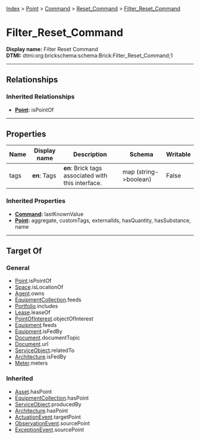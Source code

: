 [Index](../../../index.md) > [Point](../../Point.md) > [Command](../Command.md) > [Reset_Command](Reset_Command.md) > [Filter_Reset_Command](#)
# Filter_Reset_Command

**Display name:** Filter Reset Command<br />
**DTMI:** dtmi:org:brickschema:schema:Brick:Filter_Reset_Command;1

---

## Relationships

### Inherited Relationships
* **[Point](../../Point.md):** isPointOf

---

## Properties

|Name|Display name|Description|Schema|Writable|
|-|-|-|-|-|
|tags|**en**: Tags|**en**: Brick tags associated with this interface.|map (string->boolean)|False|
### Inherited Properties
* **[Command](../Command.md):** lastKnownValue
* **[Point](../../Point.md):** aggregate, customTags, externalIds, hasQuantity, hasSubstance, name

---

## Target Of
### General
* [Point](../../Point.md).isPointOf
* [Space](../../../Space/Space.md).isLocationOf
* [Agent](../../../Agent/Agent.md).owns
* [EquipmentCollection](../../../Collection/EquipmentCollection.md).feeds
* [Portfolio](../../../Collection/Portfolio.md).includes
* [Lease](../../../Event/Lease.md).leaseOf
* [PointOfInterest](../../../Information/PointOfInterest.md).objectOfInterest
* [Equipment](../../../Asset/Equipment/Equipment.md).feeds
* [Equipment](../../../Asset/Equipment/Equipment.md).isFedBy
* [Document](../../../Information/Document/Document.md).documentTopic
* [Document](../../../Information/Document/Document.md).url
* [ServiceObject](../../../Information/ServiceObject/ServiceObject.md).relatedTo
* [Architecture](../../../Space/Architecture/Architecture.md).isFedBy
* [Meter](../../../Asset/Equipment/Meter/Meter.md).meters
### Inherited
* [Asset](../../../Asset/Asset.md).hasPoint
* [EquipmentCollection](../../../Collection/EquipmentCollection.md).hasPoint
* [ServiceObject](../../../Information/ServiceObject/ServiceObject.md).producedBy
* [Architecture](../../../Space/Architecture/Architecture.md).hasPoint
* [ActuationEvent](../../../Event/PointEvent/ActuationEvent.md).targetPoint
* [ObservationEvent](../../../Event/PointEvent/ObservationEvent.md).sourcePoint
* [ExceptionEvent](../../../Event/PointEvent/ExceptionEvent.md).sourcePoint
